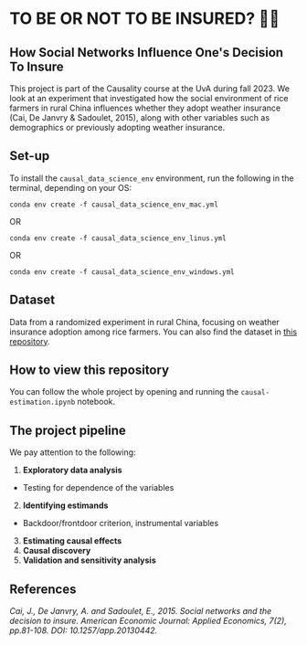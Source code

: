 # TO BE OR NOT TO BE INSURED? 🧑‍🌾
## How Social Networks Influence One's Decision To Insure

This project is part of the Causality course at the UvA during fall 2023. We look at an experiment that investigated how the social environment of rice farmers in rural China influences whether they adopt weather insurance (Cai, De Janvry & Sadoulet, 2015), along with other variables such as demographics or previously adopting weather insurance.

## Set-up
To install the `causal_data_science_env` environment, run the following in the terminal, depending on your OS:

```
conda env create -f causal_data_science_env_mac.yml
```
OR
```
conda env create -f causal_data_science_env_linus.yml
```
OR
```
conda env create -f causal_data_science_env_windows.yml
```

## Dataset
Data from a randomized experiment in rural China, focusing on weather insurance adoption among rice farmers. You can also find the dataset in [this repository](https://github.com/NickCH-K/causaldata/tree/main/Python/causaldata/social-insure).

## How to view this repository
You can follow the whole project by opening and running the `causal-estimation.ipynb` notebook. 

## The project pipeline 
We pay attention to the following:
1. **Exploratory data analysis**
* Testing for dependence of the variables
2. **Identifying estimands**
* Backdoor/frontdoor criterion, instrumental variables
3. **Estimating causal effects**
4. **Causal discovery**
5. **Validation and sensitivity analysis**


## References
*Cai, J., De Janvry, A. and Sadoulet, E., 2015. Social networks and the decision to insure. American Economic Journal: Applied Economics, 7(2), pp.81-108. DOI: 10.1257/app.20130442.*

